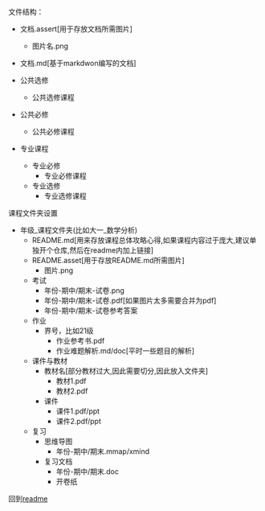 文件结构：

- 文档.assert[用于存放文档所需图片]
  - 图片名.png

- 文档.md[基于markdwon编写的文档]

- 公共选修
  - 公共选修课程

- 公共必修
  - 公共必修课程

- 专业课程
  - 专业必修
    - 专业必修课程
  - 专业选修
    - 专业选修课程

课程文件夹设置

- 年级_课程文件夹(比如大一\_数学分析)
  - README.md[用来存放课程总体攻略心得,如果课程内容过于庞大,建议单独开个仓库,然后在readme内加上链接]
  - README.asset[用于存放README.md所需图片]
    - 图片.png
  - 考试
    - 年份-期中/期末-试卷.png
    - 年份-期中/期末-试卷.pdf[如果图片太多需要合并为pdf]
    - 年份-期中/期末-试卷参考答案
  - 作业
    - 界号，比如21级
      - 作业参考书.pdf
      - 作业难题解析.md/doc[平时一些题目的解析]
  - 课件与教材
    - 教材名[部分教材过大,因此需要切分,因此放入文件夹]
      - 教材1.pdf
      - 教材2.pdf
    - 课件
      - 课件1.pdf/ppt
      - 课件2.pdf/ppt
  - 复习
    - 思维导图
      - 年份-期中/期末.mmap/xmind
    - 复习文档
      - 年份-期中/期末.doc
      - 开卷纸

回到[readme](../readme.md)
